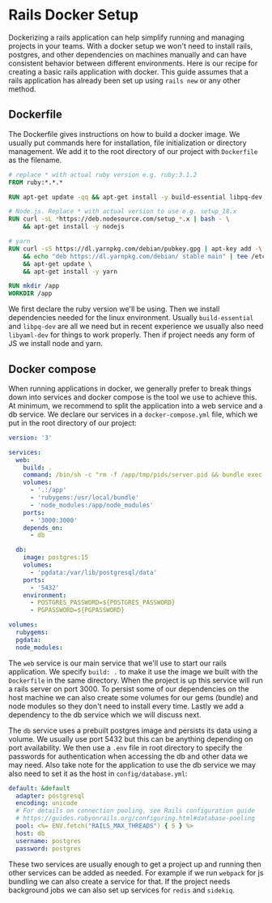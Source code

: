 # Rails Docker Setup

Dockerizing a rails application can help simplify running and managing projects in your teams. With a docker setup we won't need to install rails, postgres, and other dependencies on machines manually and can have consistent behavior between different environments. Here is our recipe for creating a basic rails application with docker. This guide assumes that a rails application has already been set up using `rails new` or any other method.

## Dockerfile

The Dockerfile gives instructions on how to build a docker image. We usually put commands here for installation, file initialization or directory management. We add it to the root directory of our project with `Dockerfile` as the filename.

```dockerfile
# replace * with actual ruby version e.g. ruby:3.1.2
FROM ruby:*.*.*

RUN apt-get update -qq && apt-get install -y build-essential libpq-dev libyaml-dev

# Node.js. Replace * with actual version to use e.g. setup_18.x
RUN curl -sL *https://deb.nodesource.com/setup_*.x | bash - \
    && apt-get install -y nodejs

# yarn
RUN curl -sS https://dl.yarnpkg.com/debian/pubkey.gpg | apt-key add -\
    && echo "deb https://dl.yarnpkg.com/debian/ stable main" | tee /etc/apt/sources.list.d/yarn.list \
    && apt-get update \
    && apt-get install -y yarn

RUN mkdir /app
WORKDIR /app
```

We first declare the ruby version we'll be using. Then we install dependencies needed for the linux environment. Usually `build-essential` and `libpq-dev` are all we need but in recent experience we usually also need `libyaml-dev` for things to work properly. Then if project needs any form of JS we install node and yarn.

## Docker compose

When running applications in docker, we generally prefer to break things down into services and docker compose is the tool we use to achieve this. At minimum, we recommend to split the application into a web service and a db service. We declare our services in a `docker-compose.yml` file, which we put in the root directory of our project:

```yaml
version: '3'

services:
  web:
    build: .
    command: /bin/sh -c "rm -f /app/tmp/pids/server.pid && bundle exec rails s -p 3000 -b '0.0.0.0'"
    volumes:
      - '.:/app'
      - 'rubygems:/usr/local/bundle'
      - 'node_modules:/app/node_modules'
    ports:
      - '3000:3000'
    depends_on:
      - db

  db:
    image: postgres:15
    volumes:
      - 'pgdata:/var/lib/postgresql/data'
    ports:
      - '5432'
    environment:
      - POSTGRES_PASSWORD=${POSTGRES_PASSWORD}
      - PGPASSWORD=${PGPASSWORD}

volumes:
  rubygems:
  pgdata:
  node_modules:
```

The `web` service is our main service that we'll use to start our rails application. We specify `build: .` to make it use the image we built with the `Dockerfile` in the same directory. When the project is up this service will run a rails server on port 3000. To persist some of our dependencies on the host machine we can also create some volumes for our gems (bundle) and node modules so they don't need to install every time. Lastly we add a dependency to the db service which we will discuss next.

The `db` service uses a prebuilt postgres image and persists its data using a volume. We usually use port 5432 but this can be anything depending on port availability. We then use a `.env` file in root directory to specify the passwords for authentication when accessing the db and other data we may need. Also take note for the application to use the db service we may also need to set it as the host in `config/database.yml`:

```yaml
default: &default
  adapter: postgresql
  encoding: unicode
  # For details on connection pooling, see Rails configuration guide
  # https://guides.rubyonrails.org/configuring.html#database-pooling
  pool: <%= ENV.fetch("RAILS_MAX_THREADS") { 5 } %>
  host: db
  username: postgres
  password: postgres
```

These two services are usually enough to get a project up and running then other services can be added as needed. For example if we run `webpack` for js bundling we can also create a service for that. If the project needs background jobs we can also set up services for `redis` and `sidekiq`.
